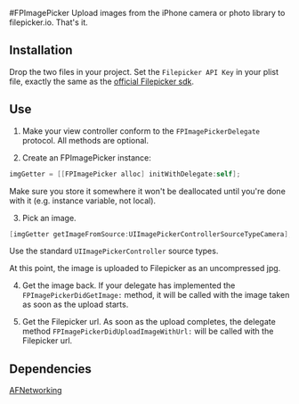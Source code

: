 #FPImagePicker
Upload images from the iPhone camera or photo library to filepicker.io.  That's it.

## Installation

Drop the two files in your project.  Set the `Filepicker API Key` in your plist file, exactly the same as the [official Filepicker sdk](https://developers.filepicker.io/docs/ios/).

## Use

1. Make your view controller conform to the `FPImagePickerDelegate` protocol.  All methods are optional.

2. Create an FPImagePicker instance:
```Objective-C
imgGetter = [[FPImagePicker alloc] initWithDelegate:self];
```

Make sure you store it somewhere it won't be deallocated until you're done with it (e.g. instance variable, not local).

3. Pick an image.
```Objective-C
[imgGetter getImageFromSource:UIImagePickerControllerSourceTypeCamera];
```

Use the standard `UIImagePickerController` source types.

At this point, the image is uploaded to Filepicker as an uncompressed jpg.

4. Get the image back.  If your delegate has implemented the `FPImagePickerDidGetImage:` method, it will be called with the image taken as soon as the upload starts.

5. Get the Filepicker url.  As soon as the upload completes, the delegate method `FPImagePickerDidUploadImageWithUrl:` will be called with the Filepicker url.

## Dependencies

[AFNetworking](https://github.com/AFNetworking/AFNetworking)